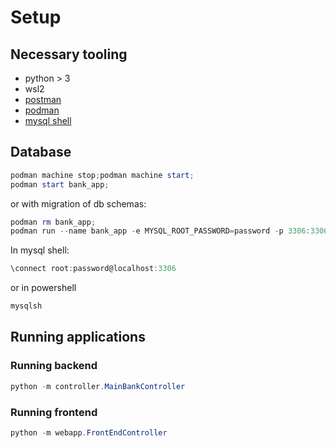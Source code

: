 # Setup

## Necessary tooling
* python > 3
* wsl2
* [postman](https://www.postman.com/) 
* [podman](https://podman.io/)
* [mysql shell](https://dev.mysql.com/downloads/shell/)

## Database

```powershell
podman machine stop;podman machine start;
podman start bank_app;
```
or with migration of db schemas:
```powershell
podman rm bank_app;
podman run --name bank_app -e MYSQL_ROOT_PASSWORD=password -p 3306:3306 -d mysql
```
In mysql shell:
```powershell
\connect root:password@localhost:3306
```
or in powershell
```powershell
mysqlsh
```

## Running applications

### Running backend
```powershell
python -m controller.MainBankController
```

### Running frontend
```powershell
python -m webapp.FrontEndController
```
